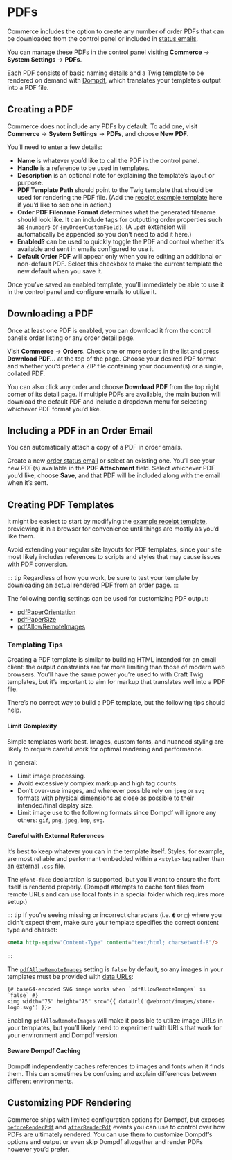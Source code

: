 # PDFs

Commerce includes the option to create any number of order PDFs that can be downloaded from the control panel or included in [status emails](#emails.md).

You can manage these PDFs in the control panel visiting **Commerce** → **System Settings** → **PDFs**.

Each PDF consists of basic naming details and a Twig template to be rendered on demand with [Dompdf](https://github.com/dompdf/dompdf), which translates your template’s output into a PDF file.

## Creating a PDF

Commerce does not include any PDFs by default. To add one, visit **Commerce** → **System Settings** → **PDFs**, and choose **New PDF**.

You’ll need to enter a few details:

- **Name** is whatever you’d like to call the PDF in the control panel.
- **Handle** is a reference to be used in templates.
- **Description** is an optional note for explaining the template’s layout or purpose.
- **PDF Template Path** should point to the Twig template that should be used for rendering the PDF file. (Add the [receipt example template](https://github.com/craftcms/commerce/blob/main/example-templates/build/shop/_private/receipt/index.twig) here if you’d like to see one in action.)
- **Order PDF Filename Format** determines what the generated filename should look like. It can include tags for outputting order properties such as `{number}` or `{myOrderCustomField}`. (A `.pdf` extension will automatically be appended so you don’t need to add it here.)
- **Enabled?** can be used to quickly toggle the PDF and control whether it’s available and sent in emails configured to use it.
- **Default Order PDF** will appear only when you’re editing an additional or non-default PDF. Select this checkbox to make the current template the new default when you save it.

Once you’ve saved an enabled template, you’ll immediately be able to use it in the control panel and configure emails to utilize it.

## Downloading a PDF

Once at least one PDF is enabled, you can download it from the control panel’s order listing or any order detail page.

Visit **Commerce** → **Orders**. Check one or more orders in the list and press **Download PDF…** at the top of the page. Choose your desired PDF format and whether you’d prefer a ZIP file containing your document(s) or a single, collated PDF.

You can also click any order and choose **Download PDF** from the top right corner of its detail page. If multiple PDFs are available, the main button will download the default PDF and include a dropdown menu for selecting whichever PDF format you’d like.

## Including a PDF in an Order Email

You can automatically attach a copy of a PDF in order emails.

Create a new [order status email](emails.md) or select an existing one. You’ll see your new PDF(s) available in the **PDF Attachment** field. Select whichever PDF you’d like, choose **Save**, and that PDF will be included along with the email when it’s sent.

## Creating PDF Templates

It might be easiest to start by modifying the [example receipt template](https://github.com/craftcms/commerce/blob/main/example-templates/build/shop/_private/receipt/index.twig), previewing it in a browser for convenience until things are mostly as you’d like them.

Avoid extending your regular site layouts for PDF templates, since your site most likely includes references to scripts and styles that may cause issues with PDF conversion.

::: tip
Regardless of how you work, be sure to test your template by downloading an actual rendered PDF from an order page.
:::

The following config settings can be used for customizing PDF output:

- [pdfPaperOrientation](config-settings.md#pdfpaperorientation)
- [pdfPaperSize](config-settings.md#pdfpapersize)
- [pdfAllowRemoteImages](config-settings.md#pdfallowremoteimages)

### Templating Tips

Creating a PDF template is similar to building HTML intended for an email client: the output constraints are far more limiting than those of modern web browsers. You’ll have the same power you’re used to with Craft Twig templates, but it’s important to aim for markup that translates well into a PDF file.

There’s no correct way to build a PDF template, but the following tips should help.

#### Limit Complexity

Simple templates work best. Images, custom fonts, and nuanced styling are likely to require careful work for optimal rendering and performance.

In general:

- Limit image processing.
- Avoid excessively complex markup and high tag counts.
- Don’t over-use images, and wherever possible rely on `jpeg` or `svg` formats with physical dimensions as close as possible to their intended/final display size.
- Limit image use to the following formats since Dompdf will ignore any others: `gif`, `png`, `jpeg`, `bmp`, `svg`.

#### Careful with External References

It’s best to keep whatever you can in the template itself. Styles, for example, are most reliable and performant embedded within a `<style>` tag rather than an external `.css` file.

The `@font-face` declaration is supported, but you’ll want to ensure the font itself is rendered properly. (Dompdf attempts to cache font files from remote URLs and can use local fonts in a special folder which requires more setup.)

::: tip
If you’re seeing missing or incorrect characters (i.e. `�` or `□`) where you didn’t expect them, make sure your template specifies the correct content type and charset:

```html
<meta http-equiv="Content-Type" content="text/html; charset=utf-8"/>
```
:::

The [`pdfAllowRemoteImages`](config-settings.md#pdfallowremoteimages) setting is `false` by default, so any images in your templates must be provided with [data URLs](/3.x/dev/functions.md#dataurl):

```twig
{# base64-encoded SVG image works when `pdfAllowRemoteImages` is `false` #}
<img width="75" height="75" src="{{ dataUrl('@webroot/images/store-logo.svg') }}>
```

Enabling `pdfAllowRemoteImages` will make it possible to utilize image URLs in your templates, but you’ll likely need to experiment with URLs that work for your environment and Dompdf version.

#### Beware Dompdf Caching

Dompdf independently caches references to images and fonts when it finds them. This can sometimes be confusing and explain differences between different environments.

## Customizing PDF Rendering

Commerce ships with limited configuration options for Dompdf, but exposes [`beforeRenderPdf`](extend/events.md#beforerenderpdf) and [`afterRenderPdf`](extend/events.md#afterrenderpdf) events you can use to control over how PDFs are ultimately rendered. You can use them to customize Dompdf’s options and output or even skip Dompdf altogether and render PDFs however you’d prefer.
